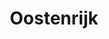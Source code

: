---
title: "Oostenrijk"
introtext: "Oostenrijk is een prachtig land gelegen in het midden van Europa. Het is een land zonder kustlijn en grenst aan maar liefst 8 landen! In Oostenrijk kun je niet ontkomen aan de prachtige natuur, waar een groot deel gedomineerd wordt door de Alpen. Vandaar dat Oostenrijk de wintersport bestemming bij uitstek is! "
introimage: "https://lh3.googleusercontent.com/AdYwK4Stz-AfBzRgcQVynrjc8sIroZmFPwZadg_dyP1hlJiBy9VgeLB4qY_j4qS3ZVsDObnEqpUlfqvkyirJwZarNjQClTHW5DNkm5GljLF1RwpIUQkPWOYSq_kd6ZV9jnQqU6vqIw=w800"
surface: "84.000"
inhabitants: "8.800.000"
rate: "1"
valuta: "euro"
main_text: "Mocht je willen genieten van de rust die de Alpen je te bieden hebben, ga dan in de herfst of lente naar Oostenrijk en maak de mooiste wandelingen met indrukwekkende vergezichten. Ook zijn er veel meren waar je in de zomer verkoeling kan vinden tussen de beboste bergen. Oostenrijk zal je niet teleurstellen met al haar prachtige natuur!"
fact_one_text: ""
fact_two_text: ""
bigmac_index: "€ 3,32"
images: "https://lh3.googleusercontent.com/NWEKEavWcvdX9SF6n5GhJGJ0L34gGfeT42q5cJZMnxSKTEVsiwPY_rZ50MPAWXJVCVVjUbgfTco70lISbENZCX0kUBbIBaBXtnK69gKGMcIV_lei_o2Ha5Twc9fF_FINfbczhdGPiA=w800|https://lh3.googleusercontent.com/L5fNsDy345VB6VCGf31fQs3QgAr69jgSSB4_Z2I9YV2dTt7W6H89pknZPk6GU3caNOj4jE4DYFPBKI_4xbzUr2XWxYUuyY3Re6wu3jvQpe0oGdSyQNJf-6hz73yX1CVlkS-yC-_yHg=w800|https://lh3.googleusercontent.com/v1pmTWbMoUI2a5nY8UUq2C83C66y05rcx6-4n7gosZCcvkaBttG1GMVcwwlpxc2RkiL1_OjgAyyzU_KmhurVqDDIyHiu85oA9Hl5sQrePo5eLpumaFGfWG51-0NcsH0vZiDsw_J_uQ=w800|https://lh3.googleusercontent.com/9JXocU8C6SS65FaE6ODuf1Zmv72t2L0h_3Wj9K27k__NrzNAX72KKckcIThydUYTLv7ka_85na4GuxzMqSJCmdylCoS3glRzKyk0iegKMSSSV316JG6hiL1NtC6nSUhH9Q-YILIBfw=w800"
flight_button_title: "Check vluchtprijzen Oostenrijk"
flight_button_url: "https://lt45.net/c/?si=11986&li=1528136&wi=335922&ws=&dl=transport%2Fflights%2Fnl%2Fat%2F%3Flocale%3Dnl-NL%26currency%3DEUR%26market%3DNL"
inspiration_url: "https://partner.bol.com/click/click?p=2&t=url&s=1025999&f=TXL&url=https%3A%2F%2Fwww.bol.com%2Fnl%2Fp%2Faustria%2F9200000067181583%2F&name=Austria%2C%20Lonely%20Planet"
country_code: "at"
hotels_url: "https://www.booking.com/country/at.nl.html?aid=1837623"
continent: "Europa"
---